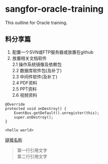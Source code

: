 # sangfor-oracle-training  
This outline for Oracle training.  
## 料分享篇  
1. 配置一个SVN或FTP服务器或放置在github  
2. 放置相关文档软件  
	2.1 操作系统镜像及依赖包  
	2.2 数据库软件包(及补丁)  
	2.3 中间件软件(及补丁)  
	2.4 PDF资料  
	2.5 PPT资料  
	2.6 视频资料  

```
@Override
protected void onDestroy() {
    EventBus.getDefault().unregister(this);
    super.onDestroy();
}
```  

`<hello world>` 

[链接名称](https://www.baidu.com/)  

> 第一行引用文字  
> 第二行引用文字  

